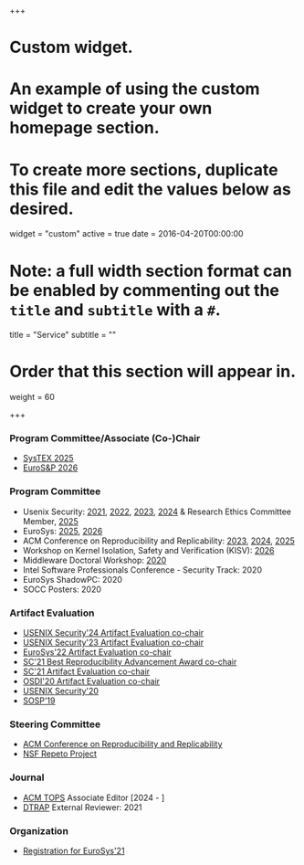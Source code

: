 +++
# Custom widget.
# An example of using the custom widget to create your own homepage section.
# To create more sections, duplicate this file and edit the values below as desired.
widget = "custom"
active = true
date = 2016-04-20T00:00:00

# Note: a full width section format can be enabled by commenting out the `title` and `subtitle` with a `#`.
title = "Service"
subtitle = ""

# Order that this section will appear in.
weight = 60

+++

### Program Committee/Associate (Co-)Chair

* [SysTEX 2025](https://systex-workshop.github.io/2025/index.html)
* [EuroS&P 2026](https://eurosp2026.ieee-security.org/index.html)

### Program Committee

* Usenix Security:
  [2021](https://www.usenix.org/conference/usenixsecurity21#organizers),
  [2022](https://www.usenix.org/conference/usenixsecurity22#organizers),
  [2023](https://www.usenix.org/conference/usenixsecurity23#organizers),
  [2024](https://www.usenix.org/conference/usenixsecurity24#organizers) & Research Ethics Committee Member,
  [2025](https://www.usenix.org/conference/usenixsecurity25#organizers)
* EuroSys: [2025](https://2025.eurosys.org/pc.html), [2026](https://2026.eurosys.org/pc.html)
* ACM Conference on Reproducibility and Replicability: [2023](https://acm-rep.github.io/2023/), [2024](https://acm-rep.github.io/2024/cfp/), [2025](https://acm-rep.github.io/2025/cfp/)
* Workshop on Kernel Isolation, Safety and Verification (KISV): [2026](https://kisv-workshop.github.io/)
* Middleware Doctoral Workshop: [2020](https://2020.middleware-conference.org/program-committee.html)
* Intel Software Professionals Conference - Security Track: 2020
* EuroSys ShadowPC: 2020
* SOCC Posters: 2020

### Artifact Evaluation

* [USENIX Security'24 Artifact Evaluation co-chair](https://www.usenix.org/conference/usenixsecurity24/call-for-artifacts)
* [USENIX Security'23 Artifact Evaluation co-chair](https://www.usenix.org/conference/usenixsecurity23/call-for-artifacts)
* [EuroSys'22 Artifact Evaluation co-chair](https://2022.eurosys.org/committees/organization-committee/)
* [SC'21 Best Reproducibility Advancement Award co-chair](https://sc21.supercomputing.org/program/awards/sc-best-reproducibility-advancement-award/)
* [SC'21 Artifact Evaluation co-chair](https://sc21.supercomputing.org/submit/reproducibility-initiative/)
* [OSDI'20 Artifact Evaluation co-chair](https://www.usenix.org/conference/osdi20/call-for-artifacts)
* [USENIX Security'20](https://www.usenix.org/conference/usenixsecurity20/call-for-artifacts)
* [SOSP'19](https://sysartifacts.github.io/sosp2019/organizers.html)

### Steering Committee

* [ACM Conference on Reproducibility and Replicability](https://acm-rep.github.io/)
* [NSF Repeto Project](https://news.ucsc.edu/2022/08/maltzahn-fairos-award.html)

### Journal

* [ACM TOPS](https://dl.acm.org/journal/tops) Associate Editor [2024 - ]
* [DTRAP](https://dl.acm.org/journal/dtrap) External Reviewer: 2021

### Organization
* [Registration for EuroSys'21](https://2021.eurosys.org/organization-committee.html#organization-committee)
